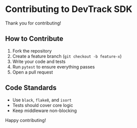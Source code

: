 # Contributing to DevTrack SDK

Thank you for contributing!

## How to Contribute
1. Fork the repository
2. Create a feature branch (`git checkout -b feature-x`)
3. Write your code and tests
4. Run `pytest` to ensure everything passes
5. Open a pull request

## Code Standards
- Use `black`, `flake8`, and `isort`
- Tests should cover core logic
- Keep middleware non-blocking

Happy contributing!